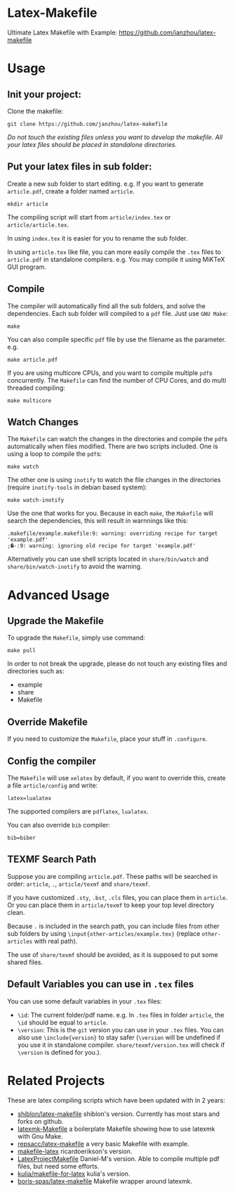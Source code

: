 # Latex-Makefile

Ultimate Latex Makefile with Example: https://github.com/janzhou/latex-makefile

# Usage

## Init your project:

Clone the makefile:

    git clone https://github.com/janzhou/latex-makefile

*Do not touch the existing files unless you want to develop the makefile. All your latex files should be placed in standalone directories.*

## Put your latex files in sub folder:

Create a new sub folder to start editing. e.g. If you want to generate ``article.pdf``, create a folder named ``article``.

    mkdir article

The compiling script will start from ``article/index.tex`` or ``article/article.tex``.

In using ``index.tex`` it is easier for you to rename the sub folder.

In using ``article.tex`` like file, you can more easily compile the ``.tex`` files to ``article.pdf`` in standalone compilers. e.g. You may compile it using MiKTeX GUI program.

## Compile

The compiler will automatically find all the sub folders, and solve the dependencies. Each sub folder will compiled to a ``pdf`` file. Just use ``GNU Make``:

    make

You can also compile specific ``pdf`` file by use the filename as the parameter. e.g.

    make article.pdf

If you are using multicore CPUs, and you want to compile multiple ``pdf``s concurrently. The ``Makefile`` can find the number of CPU Cores, and do multi threaded compiling:

    make multicore

## Watch Changes

The ``Makefile`` can watch the changes in the directories and compile the ``pdf``s automatically when files modified. There are two scripts included. One is using a loop to compile the ``pdf``s:

    make watch

The other one is using ``inotify`` to watch the file changes in the directories (require ``inotify-tools`` in debian based system):

    make watch-inotify

Use the one that works for you. Because in each ``make``, the ``Makefile`` will search the dependencies, this will result in warnnings like this:

```
.makefile/example.makefile:9: warning: overriding recipe for target 'example.pdf'
;�-:9: warning: ignoring old recipe for target 'example.pdf'
```

Alternatively you can use shell scripts located in ``share/bin/watch`` and ``share/bin/watch-inotify`` to avoid the warning.

# Advanced Usage

## Upgrade the Makefile

To upgrade the ``Makefile``, simply use command:

    make pull

In order to not break the upgrade, please do not touch any existing files and directories such as:

- example
- share
- Makefile

## Override Makefile

If you need to customize the ``Makefile``, place your stuff in ``.configure``.

## Config the compiler

The ``Makefile`` will use ``xelatex`` by default, if you want to override this, create a file ``article/config`` and write:

    latex=lualatex

The supported compilers are ``pdflatex``, ``lualatex``.

You can also override ``bib`` compiler:

    bib=biber

## TEXMF Search Path

Suppose you are compiling ``article.pdf``. These paths will be searched in order: ``article``, ``.``, ``article/texmf`` and ``share/texmf``.

If you have customized ``.sty``, ``.bst``, ``.cls`` files, you can place them in ``article``. Or you can place them in ``article/texmf`` to keep your top level directory clean.

Because ``.`` is included in the search path, you can include files from other sub folders by using ``\input{other-articles/example.tex}`` (replace ``other-articles`` with real path).

The use of ``share/texmf`` should be avoided, as it is supposed to put some shared files.

## Default Variables you can use in ``.tex`` files

You can use some default variables in your ``.tex`` files:

- ``\id``: The current folder/pdf name. e.g. In ``.tex`` files in folder ``article``, the ``\id`` should be equal to ``article``.
- ``\version``: This is the ``git`` version you can use in your ``.tex`` files. You can also use ``\include{version}`` to stay safer (``\version`` will be undefined if you use it in standalone compiler. ``share/texmf/version.tex`` will check if ``\version`` is defined for you.).

# Related Projects

These are latex compiling scripts which have been updated with in 2 years:

- [shiblon/latex-makefile](https://github.com/shiblon/latex-makefile) shiblon's version. Currently has most stars and forks on github.
- [latexmk-Makefile](https://github.com/rueycheng/latexmk-Makefile) a boilerplate Makefile showing how to use latexmk with Gnu Make.
- [repsacc/latex-makefile](https://github.com/repsacc/latex-makefile) a very basic Makefile with example.
- [makefile-latex](https://github.com/ricardoerikson/makefile-latex) ricardoerikson's version.
- [LatexProjectMakefile](https://github.com/Daniel-M/LatexProjectMakefile) Daniel-M's version. Able to compile multiple pdf files, but need some efforts.
- [kulia/makefile-for-latex](https://github.com/kulia/makefile-for-latex) kulia's version.
- [boris-spas/latex-makefile](https://github.com/boris-spas/latex-makefile) Makefile wrapper around latexmk.
